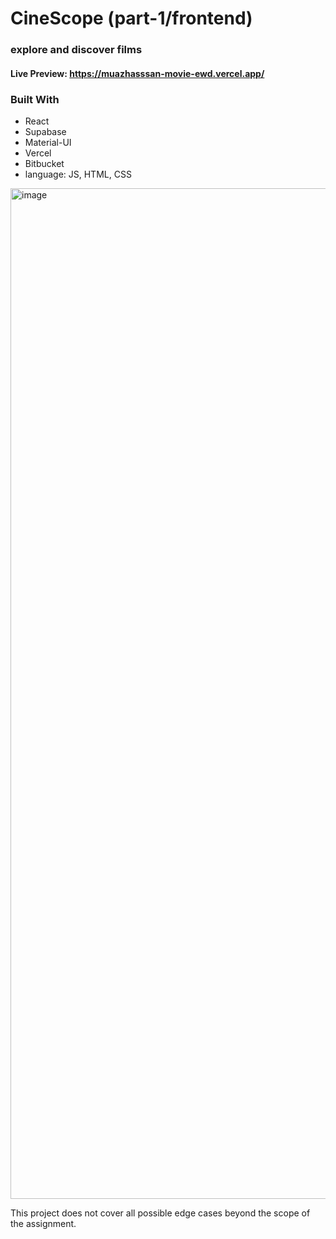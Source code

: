 # CineScope (part-1/frontend)
### explore and discover films

#### Live Preview: https://muazhasssan-movie-ewd.vercel.app/
### Built With
* React
* Supabase
* Material-UI
* Vercel
* Bitbucket
* language: JS, HTML, CSS

<img width="1617" alt="image" src="https://user-images.githubusercontent.com/113602921/232127727-652eb123-aa39-4811-a575-304a82e3561a.png">

This project does not cover all possible edge cases beyond the scope of the assignment.
